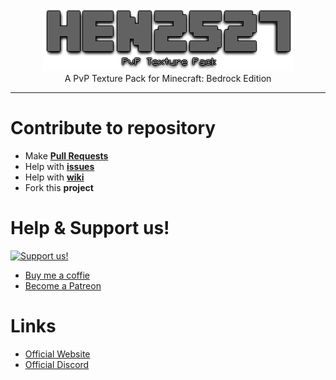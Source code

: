 <p align=center><a href="github.com/xXhen2527Xx/PvP-TP/releases/latest/"><img src="title.png"></img></a><br>A PvP Texture Pack for Minecraft: Bedrock Edition<p>
<hr>

<h1 id="contribute">Contribute to repository</h1>

- Make [**Pull Requests**](https://github.com/xXhen2527Xx/PvP-TP/pulls)
- Help with [**issues**](https://github.com/xXhen2527Xx/PvP-TP/issues)
- Help with [**wiki**](https://github.com/xXhen2527Xx/PvP-TP/wiki)
- Fork this **project**

<h1 id="support">Help & Support us!</h1>

[![Support us!](https://user-images.githubusercontent.com/85981610/140245939-8e0056c5-ee4d-49de-b1aa-550077bf7413.png)](https://github.com/xXhen2527Xx/PvP-TP/)
- [Buy me a coffie](https://ko-fi.com/soulcampfire)
- [Become a Patreon](https://patreon.com/APIHost)

<h1 id="links">Links</h1>

- [Official Website](https://www.dyzer.tk/)
- [Official Discord](https://www.dyzer.tk/go/discord)
